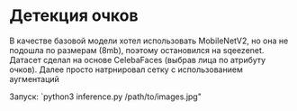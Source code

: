 # Детекция очков

В качестве базовой модели хотел использовать MobileNetV2, но она не подошла по размерам (8mb), поэтому остановился на sqeezenet. Датасет сделал на основе CelebaFaces (выбрав лица по атрибуту очков).
Далее просто натрнировал сетку с использованием аугментаций

Запуск: `python3 inference.py /path/to/images.jpg"